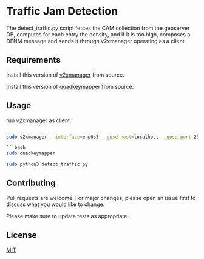 # Traffic Jam Detection

The detect_traffic.py script fetces the CAM collection from the geoserver DB, computes for each entry the density, and if it is too high, composes a DENM message and sends it through v2xmanager operating as a client.


## Requirements

Install this version of [v2xmanager](https://gitlab.eurecom.fr/a-team/geoserverbackend/tree/master/5gcroco/V2xManager) from source.

Install this version of [quadkeymapper](https://gitlab.eurecom.fr/a-team/geoserverbackend/tree/master/5gcroco/quadkeymapper) from source.

## Usage

run v2xmanager as client:'
```bash 

sudo v2xmanager --interface=enp0s3 --gpsd-host=localhost --gpsd-port 2947 --cam-interval 6000 --client-port-number 446 --client-address 193.55.113.48 --server-port-number 3000 --client-role 1```

```bash 
sudo quadkeymapper
```

```bash 
sudo python3 detect_traffic.py
```

## Contributing
Pull requests are welcome. For major changes, please open an issue first to discuss what you would like to change.

Please make sure to update tests as appropriate.

## License
[MIT](https://choosealicense.com/licenses/mit/)